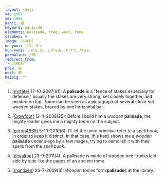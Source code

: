 ```yaml
---
layout: kanji
v4: 2507
v6: 1968
kanji: 柵
keyword: palisade
elements: palisade, tree, wood, tome
strokes: 9
image: E69FB5
on-yomi: サク、サン
kun-yomi: しがら.む、しがらみ、とりで、やらい
permalink: /柵/
redirect_from:
 - /1968/
prev: 冊
next: 典
heisig: ""
---
```


1) [<a href="http://kanji.koohii.com/profile/mcfate">mcfate</a>] 17-10-2007(61): A<strong> palisade</strong> is a &quot;fence of stakes especially for defense,&quot; usually the stakes are very strong, set closely together, and pointed on top. <em>Tome</em> can be seen as a pictograph of several close-set <em>wooden</em> stakes, braced by one horizontal bar.

2) [<a href="http://kanji.koohii.com/profile/Crowfoot">Crowfoot</a>] 12-4-2008(25): Before I build him a <em>wooden</em><strong> palisade</strong>, the mighty leader gives me a mighty <em>tome</em> on the subject.

3) [<a href="http://kanji.koohii.com/profile/perrin4869">perrin4869</a>] 5-10-2010(6): I&#039;ll let the tome primitive refer to a spell book, in order to keep it distinct. In that case, this kanji shows me a <em>wooden</em> <strong>palisade</strong> under siege by a few mages, trying to demolish it with their spells from the <em>spell book</em>.

4) [<a href="http://kanji.koohii.com/profile/drwaltoa">drwaltoa</a>] 23-9-2011(4): A pallisade is made of wooden tree-trunks laid side by side like the pages of an ancient tome.

5) [<a href="http://kanji.koohii.com/profile/mantixen">mantixen</a>] 26-7-2009(3): <em>Wooden tomes</em> form<strong> palisade</strong>s at the library.

